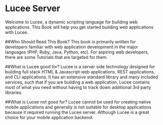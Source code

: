 # Lucee Server

Welcome to Lucee, a dynamic scripting language for building web applications. This Book will help you get started building web applications with Lucee.

##Who Should Read This Book?
This book is primarily written for developers familiar with web application development in the major languages (PHP, Ruby, Java, Python, etc). For aspiring web developers, there are some Tutorials that are targeted for them.

##What is Lucee good for?
Lucee is a server side technology designed for building full stack HTML & Javascript web applications, REST applications, and CLI applications. It has an extensive standard library and many included services, such that if you are building a web application, Lucee contains most of what you need without having to track down additional 3rd party libraries.

##What is Lucee not good for?
Lucee cannot be used for creating native mobile applications and generally is not suitable for desktop applications because it required running the Lucee server. Although Lucee is a great choice for your mobile application backend.
